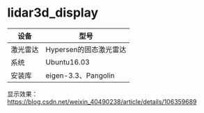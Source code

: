 # lidar3d_display

|设备|型号|
-------- | -----
激光雷达 | Hypersen的固态激光雷达
系统 | Ubuntu16.03
安装库|eigen-3.3、Pangolin


显示效果：https://blog.csdn.net/weixin_40490238/article/details/106359689
